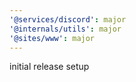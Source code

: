```yaml
---
'@services/discord': major
'@internals/utils': major
'@sites/www': major
---
```


initial release setup
